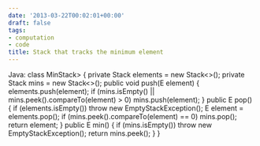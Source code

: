 ```yaml
---
date: '2013-03-22T00:02:01+00:00'
draft: false
tags:
- computation
- code
title: Stack that tracks the minimum element
---
```


Java: class MinStack> { private Stack elements = new Stack<>(); private Stack mins = new Stack<>(); public void push(E element) { elements.push(element); if (mins.isEmpty() || mins.peek().compareTo(element) > 0) mins.push(element); } public E pop() { if (elements.isEmpty()) throw new EmptyStackException(); E element = elements.pop(); if (mins.peek().compareTo(element) == 0) mins.pop(); return element; } public E min() { if (mins.isEmpty()) throw new EmptyStackException(); return mins.peek(); } }

